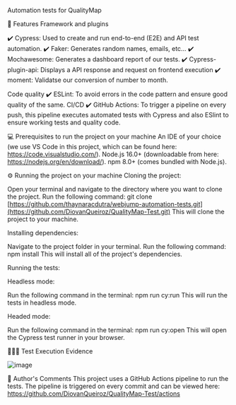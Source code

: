 Automation tests for QualityMap

🚀 Features
Framework and plugins

✔️ Cypress: Used to create and run end-to-end (E2E) and API test automation.
✔️ Faker: Generates random names, emails, etc...
✔️ Mochawesome: Generates a dashboard report of our tests.
✔️ Cypress-plugin-api: Displays a API  response and request on frontend execution
✔️ moment: Validatse our conversion of number to month.

Code quality
✔️ ESLint: To avoid errors in the code pattern and ensure good quality of the same.
CI/CD
✔️ GitHub Actions: To trigger a pipeline on every push, this pipeline executes automated tests with Cypress and also ESlint to ensure working tests and quality code.

💻 Prerequisites to run the project on your machine
An IDE of your choice (we use VS Code in this project, which can be found here: https://code.visualstudio.com/).
Node.js 16.0+ (downloadable from here: https://nodejs.org/en/download/).
npm 8.0+ (comes bundled with Node.js).

⚙️ Running the project on your machine
Cloning the project:

Open your terminal and navigate to the directory where you want to clone the project.
Run the following command:
git clone [https://github.com/thaynaracdutra/webjump-automation-tests.git](https://github.com/DiovanQueiroz/QualityMap-Test.git)
This will clone the project to your machine.

Installing dependencies:

Navigate to the project folder in your terminal.
Run the following command:
npm install
This will install all of the project's dependencies.

Running the tests:

Headless mode:

Run the following command in the terminal:
npm run cy:run
This will run the tests in headless mode.

Headed mode:

Run the following command in the terminal:
npm run cy:open
This will open the Cypress test runner in your browser.


👩🏽‍💻 Test Execution Evidence

![image](https://github.com/DiovanQueiroz/QualityMap-Test/assets/98119854/2dcd05ed-9288-4dc9-8bd3-8b5ce8a8d692)



💬 Author's Comments
This project uses a GitHub Actions pipeline to run the tests. The pipeline is triggered on every commit and can be viewed here: https://github.com/DiovanQueiroz/QualityMap-Test/actions
